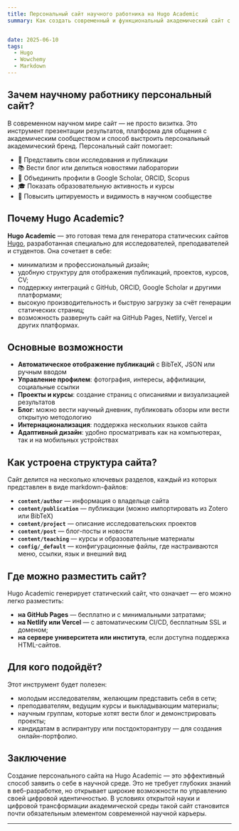 ```yaml
---
title: Персональный сайт научного работника на Hugo Academic
summary: Как создать современный и функциональный академический сайт с помощью фреймворка Hugo и шаблона Academic


date: 2025-06-10
tags:
  - Hugo
  - Wowchemy
  - Markdown
---
```


## Зачем научному работнику персональный сайт?

В современном научном мире сайт — не просто визитка. Это инструмент презентации результатов, платформа для общения с академическим сообществом и способ выстроить персональный академический бренд. Персональный сайт помогает:

- 📢 Представить свои исследования и публикации
- 📚 Вести блог или делиться новостями лаборатории
- 🔗 Объединить профили в Google Scholar, ORCID, Scopus
- 🎓 Показать образовательную активность и курсы
- 🧠 Повысить цитируемость и видимость в научном сообществе

## Почему Hugo Academic?

**Hugo Academic** — это готовая тема для генератора статических сайтов [Hugo](https://gohugo.io/), разработанная специально для исследователей, преподавателей и студентов. Она сочетает в себе:

- минимализм и профессиональный дизайн;
- удобную структуру для отображения публикаций, проектов, курсов, CV;
- поддержку интеграций с GitHub, ORCID, Google Scholar и другими платформами;
- высокую производительность и быструю загрузку за счёт генерации статических страниц;
- возможность развернуть сайт на GitHub Pages, Netlify, Vercel и других платформах.

## Основные возможности

- **Автоматическое отображение публикаций** с BibTeX, JSON или ручным вводом
- **Управление профилем**: фотография, интересы, аффилиации, социальные ссылки
- **Проекты и курсы**: создание страниц с описаниями и визуализацией результатов
- **Блог**: можно вести научный дневник, публиковать обзоры или вести открытую методологию
- **Интернационализация**: поддержка нескольких языков сайта
- **Адаптивный дизайн**: удобно просматривать как на компьютерах, так и на мобильных устройствах

## Как устроена структура сайта?

Сайт делится на несколько ключевых разделов, каждый из которых представлен в виде markdown-файлов:

- **`content/author`** — информация о владельце сайта
- **`content/publication`** — публикации (можно импортировать из Zotero или BibTeX)
- **`content/project`** — описание исследовательских проектов
- **`content/post`** — блог-посты и новости
- **`content/teaching`** — курсы и образовательные материалы
- **`config/_default`** — конфигурационные файлы, где настраиваются меню, ссылки, язык и внешний вид

## Где можно разместить сайт?

Hugo Academic генерирует статический сайт, что означает — его можно легко разместить:

- **на GitHub Pages** — бесплатно и с минимальными затратами;
- **на Netlify или Vercel** — с автоматическим CI/CD, бесплатным SSL и доменом;
- **на сервере университета или института**, если доступна поддержка HTML-сайтов.

## Для кого подойдёт?

Этот инструмент будет полезен:

- молодым исследователям, желающим представить себя в сети;
- преподавателям, ведущим курсы и выкладывающим материалы;
- научным группам, которые хотят вести блог и демонстрировать проекты;
- кандидатам в аспирантуру или постдокторантуру — для создания онлайн-портфолио.

## Заключение

Создание персонального сайта на Hugo Academic — это эффективный способ заявить о себе в научной среде. Это не требует глубоких знаний в веб-разработке, но открывает широкие возможности по управлению своей цифровой идентичностью. В условиях открытой науки и цифровой трансформации академической среды такой сайт становится почти обязательным элементом современной научной карьеры.

---

